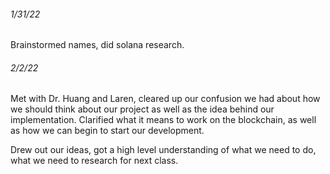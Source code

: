 <h6>1/31/22</h6>

Brainstormed names, did solana research.


<h6>2/2/22</h6>

Met with Dr. Huang and Laren, cleared up our confusion we had about how we should think about our project 
as well as the idea behind our implementation. Clarified what it means to work on the blockchain, as well as how we can begin to start our development.

Drew out our ideas, got a high level understanding of what we need to do, what we need to research for next class.